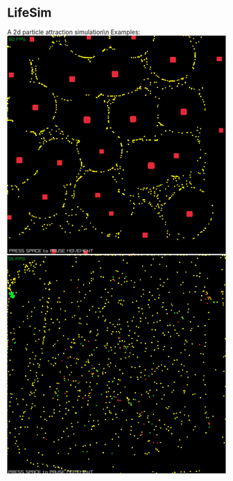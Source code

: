 ﻿# LifeSim
A 2d particle attraction simulation\n
Examples:
![image](https://github.com/mdbrnd/LifeSim/blob/main/LifeSim/demo1.png)
![image](https://github.com/mdbrnd/LifeSim/blob/main/LifeSim/demo2.png)
